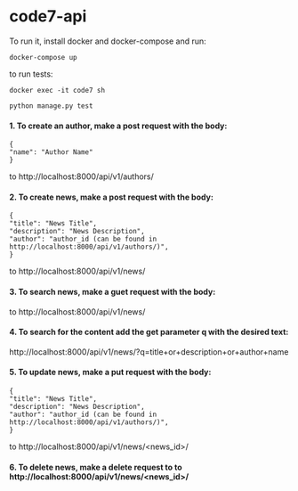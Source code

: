 # code7-api

To run it, install docker and docker-compose and run:
```
docker-compose up
```
to run tests:
```
docker exec -it code7 sh

python manage.py test
```

#### 1. To create an author, make a post request with the body:

```
{
"name": "Author Name"
}
```

to http://localhost:8000/api/v1/authors/

#### 2. To create news, make a post request with the body:
```
{
"title": "News Title",
"description": "News Description",
"author": "author_id (can be found in http://localhost:8000/api/v1/authors/)",
}
```
to http://localhost:8000/api/v1/news/


#### 3. To search news, make a guet request with the body:

to http://localhost:8000/api/v1/news/


#### 4. To search for the content add the get parameter q with the desired text:

http://localhost:8000/api/v1/news/?q=title+or+description+or+author+name


#### 5. To update news, make a put request with the body:
```
{
"title": "News Title",
"description": "News Description",
"author": "author_id (can be found in http://localhost:8000/api/v1/authors/)",
}
```
to http://localhost:8000/api/v1/news/<news_id>/

 
#### 6. To delete news, make a delete request to to http://localhost:8000/api/v1/news/<news_id>/
